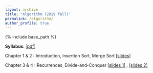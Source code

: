 ```yaml
---
layout: archive
title: "Algorithm (2019 fall)"
permalink: /algorithm/
author_profile: true
---
```


{% include base_path %}
<br>

<b>Syllabus</b>: [[pdf]](http://mllab-skku.github.io/files/algorithm_syllabus.pdf)

Chapter 1 & 2 : Introduction, Insertion Sort, Merge Sort [[slides]](http://mllab-skku.github.io/files/algorithm_chap1&2-start-simpleAlg.pdf)

Chapter 3 & 4 : Recurrences, Divide-and-Conquer [[slides 1]](algorithm_chap3&4-growth-recurrence.pdf) , [[slides 2]](algorithm_chap4apdx-divide&conquer.pdf)
